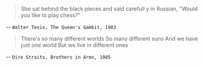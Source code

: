 > She sat behind the black pieces and said carefull y in Russian, "Would you like to play chess?"

-- `Walter Tevis, The Queen's Gambit, 1983`

> There's so many different worlds
> So many different suns
> And we have just one world
> But we live in different ones

-- `Dire Straits, Brothers in Arms, 1985`
